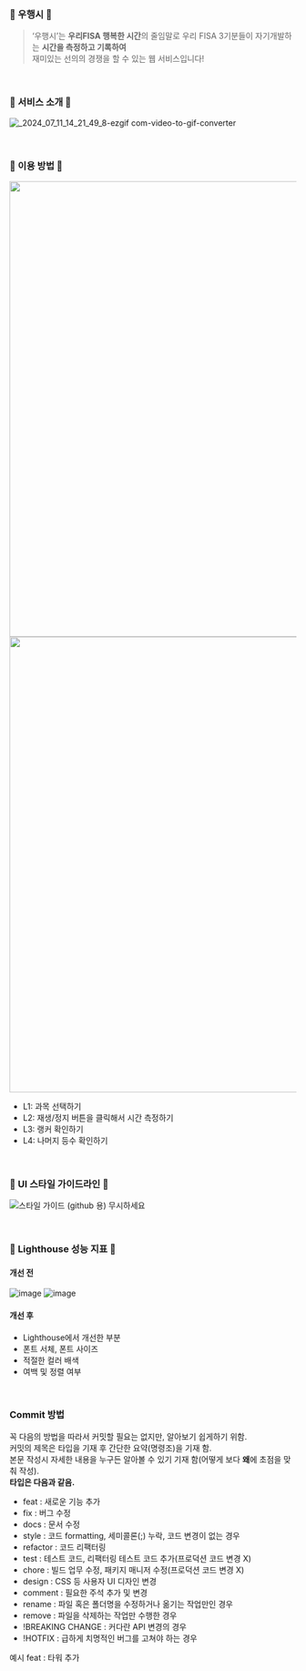 ### 💙  우행시 💙
> ‘우행시’는
**우리FISA 행복한 시간**의 줄임말로 우리 FISA 3기분들이 자기개발하는 **시간을 측정하고 기록하여** <br>
재미있는 선의의 경쟁을 할 수 있는 웹 서비스입니다!
> 

<br>

### 💙  서비스 소개 💙
![_2024_07_11_14_21_49_8-ezgif com-video-to-gif-converter](https://github.com/woorifisa-service-dev-3rd/frontend-1st-woohaengshi/assets/23547185/c2b37dd3-fa5d-41d6-b896-cf2288a0abcd)


<br>

### 💙  이용 방법 💙
<img width=800px src="https://github.com/woorifisa-service-dev-3rd/frontend-1st-woohaengshi/assets/23547185/f5134f7f-4d72-4b6a-ace8-945ce9d69989">
<img width=800px src="https://github.com/woorifisa-service-dev-3rd/frontend-1st-woohaengshi/assets/23547185/9fe1a885-7325-4bea-a13b-bbcdfb9bd2e3">

<br>

 - L1: 과목 선택하기
 - L2: 재생/정지 버튼을 클릭해서 시간 측정하기
 - L3: 랭커 확인하기
 - L4: 나머지 등수 확인하기
<br>

### 💙 UI 스타일 가이드라인  💙
![스타일 가이드 (github 용) 무시하세요](https://github.com/woorifisa-service-dev-3rd/frontend-1st-woohaengshi/assets/23547185/462d0519-41b3-4d19-b877-48e34640e4ae)


<br>

### 💙  Lighthouse 성능 지표 💙
#### 개선 전
![image](https://github.com/woorifisa-service-dev-3rd/frontend-1st-woohaengshi/assets/23547185/890129f5-fdc6-4a64-96f4-93e88309acab)
![image](https://github.com/woorifisa-service-dev-3rd/frontend-1st-woohaengshi/assets/23547185/d1c42379-833a-44ca-8443-9a789a118494)

#### 개선 후
- Lighthouse에서 개선한 부분
- 폰트 서체, 폰트 사이즈
- 적절한 컬러 배색
- 여백 및 정렬 여부

<br>

### Commit 방법
꼭 다음의 방법을 따라서 커밋할 필요는 없지만, 알아보기 쉽게하기 위함.
\
커밋의 제목은 타입을 기재 후 간단한 요약(명령조)을 기재 함.
\
본문 작성시 자세한 내용을 누구든 알아볼 수 있기 기재 함(어떻게 보다 **왜**에 초점을 맞춰 작성).
\
**타입은 다음과 같음.**
* feat : 새로운 기능 추가
* fix : 버그 수정
* docs : 문서 수정
* style : 코드 formatting, 세미콜론(;) 누락, 코드 변경이 없는 경우
* refactor : 코드 리팩터링
* test : 테스트 코드, 리팩터링 테스트 코드 추가(프로덕션 코드 변경 X)
* chore : 빌드 업무 수정, 패키지 매니저 수정(프로덕션 코드 변경 X)
* design : CSS 등 사용자 UI 디자인 변경
* comment : 필요한 주석 추가 및 변경
* rename : 파일 혹은 폴더명을 수정하거나 옮기는 작업만인 경우
* remove : 파일을 삭제하는 작업만 수행한 경우
* !BREAKING CHANGE : 커다란 API 변경의 경우
* !HOTFIX : 급하게 치명적인 버그를 고쳐야 하는 경우

예시
feat : 타워 추가
